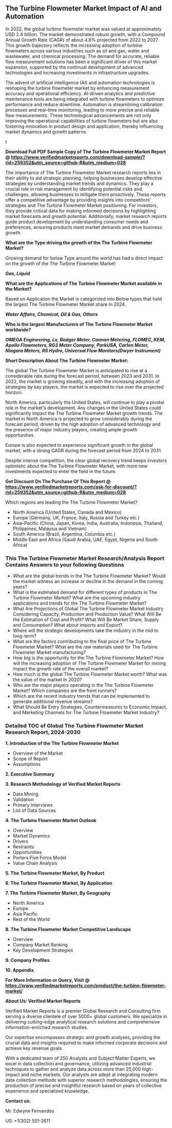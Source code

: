 <h2>The Turbine Flowmeter Market Impact of AI and Automation</h2><p>In 2022, the global turbine flowmeter market was valued at approximately USD 2.4 billion. The market demonstrated robust growth, with a Compound Annual Growth Rate (CAGR) of about 4.8% projected from 2022 to 2027. This growth trajectory reflects the increasing adoption of turbine flowmeters across various industries such as oil and gas, water and wastewater, and chemical processing. The demand for accurate, reliable flow measurement solutions has been a significant driver of this market expansion, supported by the continual development of advanced technologies and increasing investments in infrastructure upgrades.</p><p>The advent of artificial intelligence (AI) and automation technologies is reshaping the turbine flowmeter market by enhancing measurement accuracy and operational efficiency. AI-driven analytics and predictive maintenance tools are being integrated with turbine flowmeters to optimize performance and reduce downtime. Automation is streamlining calibration processes and real-time monitoring, leading to more precise and reliable flow measurements. These technological advancements are not only improving the operational capabilities of turbine flowmeters but are also fostering innovation in product design and application, thereby influencing market dynamics and growth patterns.</p>t</p><p id="" class=""><strong>Download Full PDF Sample Copy of The Turbine Flowmeter Market Report @ <a href="https://www.verifiedmarketreports.com/download-sample/?rid=259352&utm_source=github-R&utm_medium=028" target="_blank">https://www.verifiedmarketreports.com/download-sample/?rid=259352&utm_source=github-R&utm_medium=028</a></strong></p><p>The importance of&nbsp;The Turbine Flowmeter Market research reports lies in their ability to aid strategic planning, helping businesses develop effective strategies by understanding market trends and dynamics. They play a crucial role in risk management by identifying potential risks and challenges, allowing businesses to mitigate them proactively. These reports offer a competitive advantage by providing insights into competitors' strategies and The Turbine Flowmeter Market positioning. For investors, they provide critical data for making informed decisions by highlighting market forecasts and growth potential. Additionally, market research reports guide product development by understanding consumer needs and preferences, ensuring products meet market demands and drive business growth.</p><p><strong>What are the&nbsp;Type driving the growth of the The Turbine Flowmeter Market?</strong></p><p id="" class="">Growing demand for below Type around the world has had a direct impact on the growth of the The Turbine Flowmeter Market:</p><em><strong>Gas, Liquid</strong></em></p><strong>What are the&nbsp;Applications&nbsp;of The Turbine Flowmeter Market available in the Market?</strong></p><p id="" class="">Based on Application the Market is categorized into Below types that held the largest The Turbine Flowmeter Market share In 2024.</p><em><strong>Water Affairs, Chemical, Oil & Gas, Others</strong></em></p><strong>Who is the largest Manufacturers of The Turbine Flowmeter Market worldwide?</strong></p><p><em><strong>OMEGA Engineering, Lx, Badger Meter, Cannon Metering, FLOMEC, KEM, Apollo Flowmeters, RG3 Meter Company, ParkUSA, Carlon Meter, Niagara Meters, RS Hydro, Universal Flow Monitors(Dwyer Instrument)</strong></em></p><p id="" class=""><strong>Short Description About The Turbine Flowmeter Market:</strong></p><p>The global The Turbine Flowmeter Market is anticipated to rise at a considerable rate during the forecast period, between 2023 and 2031. In 2022, the market is growing steadily, and with the increasing adoption of strategies by key players, the market is expected to rise over the projected horizon.</p><p>North America, particularly the United States, will continue to play a pivotal role in the market's development. Any changes in the United States could significantly impact the The Turbine Flowmeter Market growth trends. The market in North America is projected to grow considerably during the forecast period, driven by the high adoption of advanced technology and the presence of major industry players, creating ample growth opportunities.</p><p>Europe is also expected to experience significant growth in the global market, with a strong CAGR during the forecast period from 2024 to 2031.</p><p>Despite intense competition, the clear global recovery trend keeps investors optimistic about the The Turbine Flowmeter Market, with more new investments expected to enter the field in the future.</p><p id="" class=""><strong>Get Discount On The Purchase Of This Report @ <a href="https://www.verifiedmarketreports.com/ask-for-discount/?rid=259352&utm_source=github-R&utm_medium=028" target="_blank">https://www.verifiedmarketreports.com/ask-for-discount/?rid=259352&utm_source=github-R&utm_medium=028</a></strong></p>Which regions are leading the The Turbine Flowmeter Market?</p><ul><li>North America (United States, Canada and Mexico)</li><li>Europe (Germany, UK, France, Italy, Russia and Turkey etc.)</li><li>Asia-Pacific (China, Japan, Korea, India, Australia, Indonesia, Thailand, Philippines, Malaysia and Vietnam)</li><li>South America (Brazil, Argentina, Columbia etc.)</li><li>Middle East and Africa (Saudi Arabia, UAE, Egypt, Nigeria and South Africa)</li></ul><h3 id="" class="">This The Turbine Flowmeter Market Research/Analysis Report Contains Answers to your following Questions</h3><ul><li>What are the global trends in the The Turbine Flowmeter Market? Would the market witness an increase or decline in the demand in the coming years?</li><li>What is the estimated demand for different types of products in The Turbine Flowmeter Market? What are the upcoming industry applications and trends for the The Turbine Flowmeter Market?</li><li>What Are Projections of Global The Turbine Flowmeter Market Industry Considering Capacity, Production and Production Value? What Will Be the Estimation of Cost and Profit? What Will Be Market Share, Supply and Consumption? What about imports and Export?</li><li>Where will the strategic developments take the industry in the mid to long-term?</li><li>What are the factors contributing to the final price of The Turbine Flowmeter Market? What are the raw materials used for The Turbine Flowmeter Market manufacturing?</li><li>How big is the opportunity for the The Turbine Flowmeter Market? How will the increasing adoption of The Turbine Flowmeter Market for mining impact the growth rate of the overall market?</li><li>How much is the global The Turbine Flowmeter Market worth? What was the value of the market In 2020?</li><li>Who are the major players operating in the The Turbine Flowmeter Market? Which companies are the front runners?</li><li>Which are the recent industry trends that can be implemented to generate additional revenue streams?</li><li>What Should Be Entry Strategies, Countermeasures to Economic Impact, and Marketing Channels for The Turbine Flowmeter Market Industry?</li></ul><h3 id="" class="">Detailed TOC of Global The Turbine Flowmeter Market Research Report, 2024-2030</h3><p id="" class=""><strong>1. Introduction of the The Turbine Flowmeter Market</strong></p><ul><li>Overview of the Market</li><li>Scope of Report</li><li>Assumptions</li></ul><p id="" class=""><strong>2. Executive Summary</strong></p><p id="" class=""><strong>3. Research Methodology of Verified Market Reports</strong></p><ul><li>Data Mining</li><li>Validation</li><li>Primary Interviews</li><li>List of Data Sources</li></ul><p id="" class=""><strong>4. The Turbine Flowmeter Market Outlook</strong></p><ul><li>Overview</li><li>Market Dynamics</li><li>Drivers</li><li>Restraints</li><li>Opportunities</li><li>Porters Five Force Model</li><li>Value Chain Analysis</li></ul><p id="" class=""><strong>5. The Turbine Flowmeter Market, By Product</strong></p><p id="" class=""><strong>6. The Turbine Flowmeter Market, By Application</strong></p><p id="" class=""><strong>7. The Turbine Flowmeter Market, By Geography</strong></p><ul><li>North America</li><li>Europe</li><li>Asia Pacific</li><li>Rest of the World</li></ul><p id="" class=""><strong>8. The Turbine Flowmeter Market Competitive Landscape</strong></p><ul><li>Overview</li><li>Company Market Ranking</li><li>Key Development Strategies</li></ul><p id="" class=""><strong>9. Company Profiles</strong></p><p id="" class=""><strong>10. Appendix</strong></p><p id="" class=""><strong>For More Information or Query, Visit @ <a href="https://www.verifiedmarketreports.com/product/the-turbine-flowmeter-market/" target="_blank">https://www.verifiedmarketreports.com/product/the-turbine-flowmeter-market/</a></strong></p><p id="" class=""><strong>About Us: Verified Market Reports</strong></p><p id="" class="">Verified Market Reports is a premier Global Research and Consulting firm serving a diverse clientele of over 5000+ global customers. We specialize in delivering cutting-edge analytical research solutions and comprehensive information-enriched research studies.</p><p id="" class="">Our expertise encompasses strategic and growth analyses, providing the crucial data and insights required to make informed corporate decisions and achieve key revenue goals.</p><p id="" class="">With a dedicated team of 250 Analysts and Subject Matter Experts, we excel in data collection and governance, utilizing advanced industrial techniques to gather and analyze data across more than 25,000 high-impact and niche markets. Our analysts are adept at integrating modern data collection methods with superior research methodologies, ensuring the production of precise and insightful research based on years of collective experience and specialized knowledge.</p><p id="" class=""><strong>Contact us:</strong></p><p id="" class="">Mr. Edwyne Fernandes</p><p id="" class="">US: +1(302) 551-2611</p>